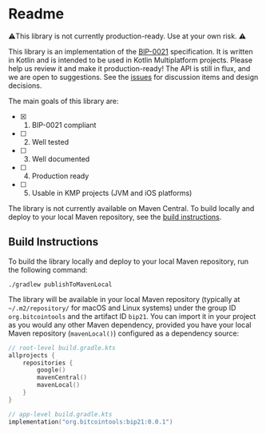 # Readme
⚠️This library is not currently production-ready. Use at your own risk. ⚠️
<br/>

This library is an implementation of the [BIP-0021] specification. It is written in Kotlin and is intended to be used in Kotlin Multiplatform projects. Please help us review it and make it production-ready! The API is still in flux, and we are open to suggestions. See the [issues] for discussion items and design decisions.

The main goals of this library are:
- [x] 1. BIP-0021 compliant
- [ ] 2. Well tested
- [ ] 3. Well documented
- [ ] 4. Production ready
- [ ] 5. Usable in KMP projects (JVM and iOS platforms)

The library is not currently available on Maven Central. To build locally and deploy to your local Maven repository, see the [build instructions](#build-instructions).
<br/>

## Build Instructions
To build the library locally and deploy to your local Maven repository, run the following command:
```shell
./gradlew publishToMavenLocal
```

The library will be available in your local Maven repository (typically at `~/.m2/repository/` for macOS and Linux systems) under the group ID `org.bitcointools` and the artifact ID `bip21`. You can import it in your project as you would any other Maven dependency, provided you have your local Maven repository (`mavenLocal()`) configured as a dependency source:
```kotlin
// root-level build.gradle.kts
allprojects {
    repositories {
        google()
        mavenCentral()
        mavenLocal()
    }
}

// app-level build.gradle.kts
implementation("org.bitcointools:bip21:0.0.1")
```

[BIP-0021]: https://github.com/bitcoin/bips/blob/master/bip-0021.mediawiki
[issues]: https://github.com/kotlin-bitcoin-tools/bip21/issues
